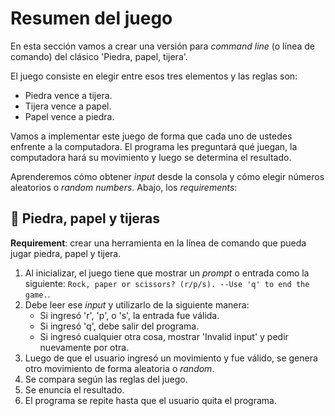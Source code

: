 # Resumen del juego

En esta sección vamos a crear una versión para _command line_ (o línea de comando) del clásico 'Piedra, papel, tijera'.

El juego consiste en elegir entre esos tres elementos y las reglas son:

- Piedra vence a tijera.
- Tijera vence a papel.
- Papel vence a piedra.

Vamos a implementar este juego de forma que cada uno de ustedes enfrente a la computadora. El programa les preguntará qué juegan, la computadora hará su movimiento y luego se determina el resultado.

Aprenderemos cómo obtener _input_ desde la consola y cómo elegir números aleatorios o _random numbers_. Abajo, los _requirements_:

## 💪 Piedra, papel y tijeras

__Requirement__: crear una herramienta en la línea de comando que pueda jugar piedra, papel y tijera.

1. Al inicializar, el juego tiene que mostrar un _prompt_ o entrada como la siguiente: `Rock, paper or scissors? (r/p/s). --Use 'q' to end the game.`.
2. Debe leer ese _input_ y utilizarlo de la siguiente manera:
    - Si ingresó 'r', 'p', o 's', la entrada fue válida.
    - Si ingresó 'q', debe salir del programa.
    - Si ingresó cualquier otra cosa, mostrar 'Invalid input' y pedir nuevamente por otra.
3. Luego de que el usuario ingresó un movimiento y fue válido, se genera otro movimiento de forma aleatoria o _random_.
4. Se compara según las reglas del juego.
5. Se enuncia el resultado.
6. El programa se repite hasta que el usuario quita el programa.
